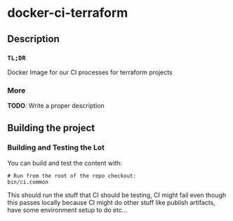 # docker-ci-terraform

## Description

### `TL;DR`

Docker Image for our CI processes for terraform projects

### More

**TODO**: Write a proper description

## Building the project

### Building and Testing the Lot

You can build and test the content with:

``` shell
# Run from the root of the repo checkout:
bin/ci.common
```

This should run the stuff that CI should be testing, CI might fail even though this
passes locally because CI might do other stuff like publish artifacts, have some environment
setup to do etc...

